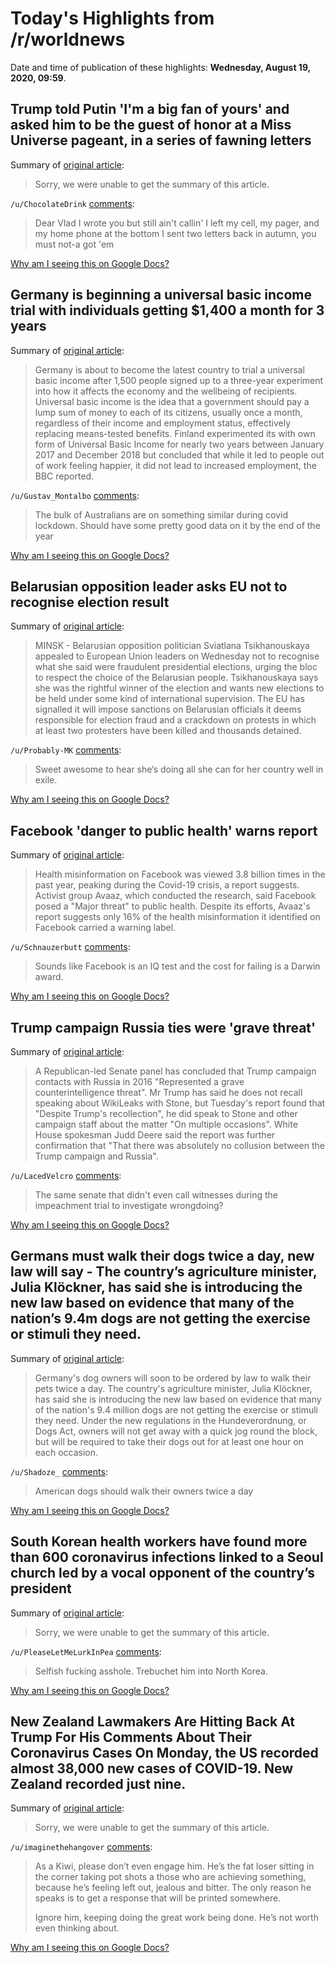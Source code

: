 # Today's Highlights from /r/worldnews

Date and time of publication of these highlights: **Wednesday, August 19, 2020, 09:59**.

## Trump told Putin 'I'm a big fan of yours' and asked him to be the guest of honor at a Miss Universe pageant, in a series of fawning letters

Summary of [original article](https://www.businessinsider.com/revealed-donald-trump-letters-to-vladimir-putin-miss-universe-russia-2020-8):

> Sorry, we were unable to get the summary of this article.

`/u/ChocolateDrink` [comments](https://www.reddit.com/r/worldnews/comments/icmsb9/trump_told_putin_im_a_big_fan_of_yours_and_asked/):

> Dear Vlad I wrote you but still ain't callin'
> I left my cell, my pager, and my home phone at the bottom
> I sent two letters back in autumn, you must not-a got 'em

[Why am I seeing this on Google Docs?](https://docs.google.com/document/d/1Dc6We63vOXIZsc0op-Bt4abqkYjXzOigalQqFxmvvbM/edit?usp=sharing)

## Germany is beginning a universal basic income trial with individuals getting $1,400 a month for 3 years

Summary of [original article](https://www.businessinsider.com/germany-begins-universal-basic-income-trial-three-years-2020-8):

> Germany is about to become the latest country to trial a universal basic income after 1,500 people signed up to a three-year experiment into how it affects the economy and the wellbeing of recipients. Universal basic income is the idea that a government should pay a lump sum of money to each of its citizens, usually once a month, regardless of their income and employment status, effectively replacing means-tested benefits. Finland experimented its with own form of Universal Basic Income for nearly two years between January 2017 and December 2018 but concluded that while it led to people out of work feeling happier, it did not lead to increased employment, the BBC reported.

`/u/Gustav_Montalbo` [comments](https://www.reddit.com/r/worldnews/comments/icn4fd/germany_is_beginning_a_universal_basic_income/):

> The bulk of Australians are on something similar during covid lockdown.  Should have some pretty good data on it by the end of the year

[Why am I seeing this on Google Docs?](https://docs.google.com/document/d/1Dc6We63vOXIZsc0op-Bt4abqkYjXzOigalQqFxmvvbM/edit?usp=sharing)

## Belarusian opposition leader asks EU not to recognise election result

Summary of [original article](https://www.reuters.com/article/us-belarus-election/belarusian-opposition-leader-asks-eu-not-to-recognise-election-result-idUSKCN25F0LQ):

> MINSK - Belarusian opposition politician Sviatlana Tsikhanouskaya appealed to European Union leaders on Wednesday not to recognise what she said were fraudulent presidential elections, urging the bloc to respect the choice of the Belarusian people. Tsikhanouskaya says she was the rightful winner of the election and wants new elections to be held under some kind of international supervision. The EU has signalled it will impose sanctions on Belarusian officials it deems responsible for election fraud and a crackdown on protests in which at least two protesters have been killed and thousands detained.

`/u/Probably-MK` [comments](https://www.reddit.com/r/worldnews/comments/icivdc/belarusian_opposition_leader_asks_eu_not_to/):

> Sweet awesome to hear she’s doing all she can for her country well in exile.

[Why am I seeing this on Google Docs?](https://docs.google.com/document/d/1Dc6We63vOXIZsc0op-Bt4abqkYjXzOigalQqFxmvvbM/edit?usp=sharing)

## Facebook 'danger to public health' warns report

Summary of [original article](https://www.bbc.co.uk/news/technology-53820225):

> Health misinformation on Facebook was viewed 3.8 billion times in the past year, peaking during the Covid-19 crisis, a report suggests. Activist group Avaaz, which conducted the research, said Facebook posed a "Major threat" to public health. Despite its efforts, Avaaz's report suggests only 16% of the health misinformation it identified on Facebook carried a warning label.

`/u/Schnauzerbutt` [comments](https://www.reddit.com/r/worldnews/comments/icl6pr/facebook_danger_to_public_health_warns_report/):

> Sounds like Facebook is an IQ test and the cost for failing is a Darwin award.

[Why am I seeing this on Google Docs?](https://docs.google.com/document/d/1Dc6We63vOXIZsc0op-Bt4abqkYjXzOigalQqFxmvvbM/edit?usp=sharing)

## Trump campaign Russia ties were 'grave threat'

Summary of [original article](https://www.bbc.co.uk/news/world-us-canada-53830374):

> A Republican-led Senate panel has concluded that Trump campaign contacts with Russia in 2016 "Represented a grave counterintelligence threat". Mr Trump has said he does not recall speaking about WikiLeaks with Stone, but Tuesday's report found that "Despite Trump's recollection", he did speak to Stone and other campaign staff about the matter "On multiple occasions". White House spokesman Judd Deere said the report was further confirmation that "That there was absolutely no collusion between the Trump campaign and Russia".

`/u/LacedVelcro` [comments](https://www.reddit.com/r/worldnews/comments/ichqce/trump_campaign_russia_ties_were_grave_threat/):

> The same senate that didn't even call witnesses during the impeachment trial to investigate wrongdoing?

[Why am I seeing this on Google Docs?](https://docs.google.com/document/d/1Dc6We63vOXIZsc0op-Bt4abqkYjXzOigalQqFxmvvbM/edit?usp=sharing)

## Germans must walk their dogs twice a day, new law will say - The country’s agriculture minister, Julia Klöckner, has said she is introducing the new law based on evidence that many of the nation’s 9.4m dogs are not getting the exercise or stimuli they need.

Summary of [original article](https://www.theguardian.com/world/2020/aug/19/germans-must-walk-their-dogs-twice-a-day-new-law-will-say):

> Germany's dog owners will soon to be ordered by law to walk their pets twice a day. The country's agriculture minister, Julia Klöckner, has said she is introducing the new law based on evidence that many of the nation's 9.4 million dogs are not getting the exercise or stimuli they need. Under the new regulations in the Hundeverordnung, or Dogs Act, owners will not get away with a quick jog round the block, but will be required to take their dogs out for at least one hour on each occasion.

`/u/Shadoze_` [comments](https://www.reddit.com/r/worldnews/comments/icnhgs/germans_must_walk_their_dogs_twice_a_day_new_law/):

> American dogs should walk their owners twice a day

[Why am I seeing this on Google Docs?](https://docs.google.com/document/d/1Dc6We63vOXIZsc0op-Bt4abqkYjXzOigalQqFxmvvbM/edit?usp=sharing)

## South Korean health workers have found more than 600 coronavirus infections linked to a Seoul church led by a vocal opponent of the country’s president

Summary of [original article](https://greensboro.com/news/world/asia-today-623-virus-cases-linked-to-south-korea-church/article_545b2d9e-d6e5-52b5-9954-8bdef2a3a28b.html):

> Sorry, we were unable to get the summary of this article.

`/u/PleaseLetMeLurkInPea` [comments](https://www.reddit.com/r/worldnews/comments/ickcyc/south_korean_health_workers_have_found_more_than/):

> Selfish fucking asshole. Trebuchet him into North Korea.

[Why am I seeing this on Google Docs?](https://docs.google.com/document/d/1Dc6We63vOXIZsc0op-Bt4abqkYjXzOigalQqFxmvvbM/edit?usp=sharing)

## New Zealand Lawmakers Are Hitting Back At Trump For His Comments About Their Coronavirus Cases On Monday, the US recorded almost 38,000 new cases of COVID-19. New Zealand recorded just nine.

Summary of [original article](https://www.buzzfeednews.com/article/davidmack/jacinda-ardern-hit-back-trump-coronavirus-new-zealand):

> Sorry, we were unable to get the summary of this article.

`/u/imaginethehangover` [comments](https://www.reddit.com/r/worldnews/comments/icdokm/new_zealand_lawmakers_are_hitting_back_at_trump/):

> As a Kiwi, please don’t even engage him. He’s the fat loser sitting in the corner taking pot shots a those who are achieving something, because he’s feeling left out, jealous and bitter. The only reason he speaks is to get a response that will be printed somewhere.
> 
> Ignore him, keeping doing the great work being done. He’s not worth even thinking about.

[Why am I seeing this on Google Docs?](https://docs.google.com/document/d/1Dc6We63vOXIZsc0op-Bt4abqkYjXzOigalQqFxmvvbM/edit?usp=sharing)

